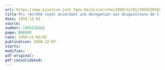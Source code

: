 ```yaml
---
url: https://www.ejustice.just.fgov.be/eli/arrete/1950/12/01/1950120102/justel
title-fr: "Arrêté royal accordant une dérogation aux dispositions de l'arrêté du Régent du 10 décembre 1949, accueillant une requête déposée par application de l'arrêté royal n° 62, du 13 janvier 1935, permettant l'institution d'une réglementation économique de la production et de la distribution et relative à l'industrie du caoutchouc"
date: 1950-12-01
source:
number: 1950120102
page: 888888
case: 1950-12-01/02
publication: 1950-12-07
starts:
modifies:
pdf-original:
pdf-consolidated:
---
```


